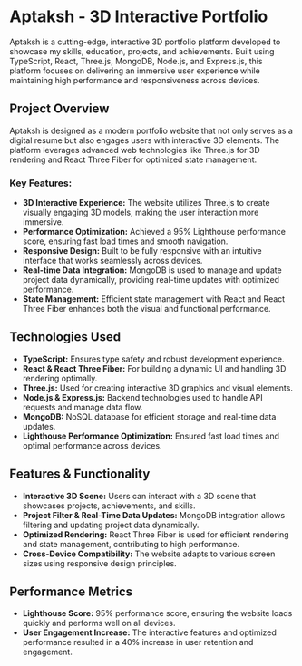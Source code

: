 # Aptaksh - 3D Interactive Portfolio

Aptaksh is a cutting-edge, interactive 3D portfolio platform developed to showcase my skills, education, projects, and achievements. Built using TypeScript, React, Three.js, MongoDB, Node.js, and Express.js, this platform focuses on delivering an immersive user experience while maintaining high performance and responsiveness across devices.

## Project Overview

Aptaksh is designed as a modern portfolio website that not only serves as a digital resume but also engages users with interactive 3D elements. The platform leverages advanced web technologies like Three.js for 3D rendering and React Three Fiber for optimized state management. 

### Key Features:
- **3D Interactive Experience:** The website utilizes Three.js to create visually engaging 3D models, making the user interaction more immersive.
- **Performance Optimization:** Achieved a 95% Lighthouse performance score, ensuring fast load times and smooth navigation.
- **Responsive Design:** Built to be fully responsive with an intuitive interface that works seamlessly across devices.
- **Real-time Data Integration:** MongoDB is used to manage and update project data dynamically, providing real-time updates with optimized performance.
- **State Management:** Efficient state management with React and React Three Fiber enhances both the visual and functional performance.

## Technologies Used

- **TypeScript:** Ensures type safety and robust development experience.
- **React & React Three Fiber:** For building a dynamic UI and handling 3D rendering optimally.
- **Three.js:** Used for creating interactive 3D graphics and visual elements.
- **Node.js & Express.js:** Backend technologies used to handle API requests and manage data flow.
- **MongoDB:** NoSQL database for efficient storage and real-time data updates.
- **Lighthouse Performance Optimization:** Ensured fast load times and optimal performance across devices.

## Features & Functionality

- **Interactive 3D Scene:** Users can interact with a 3D scene that showcases projects, achievements, and skills.
- **Project Filter & Real-Time Data Updates:** MongoDB integration allows filtering and updating project data dynamically.
- **Optimized Rendering:** React Three Fiber is used for efficient rendering and state management, contributing to high performance.
- **Cross-Device Compatibility:** The website adapts to various screen sizes using responsive design principles.

## Performance Metrics

- **Lighthouse Score:** 95% performance score, ensuring the website loads quickly and performs well on all devices.
- **User Engagement Increase:** The interactive features and optimized performance resulted in a 40% increase in user retention and engagement.


